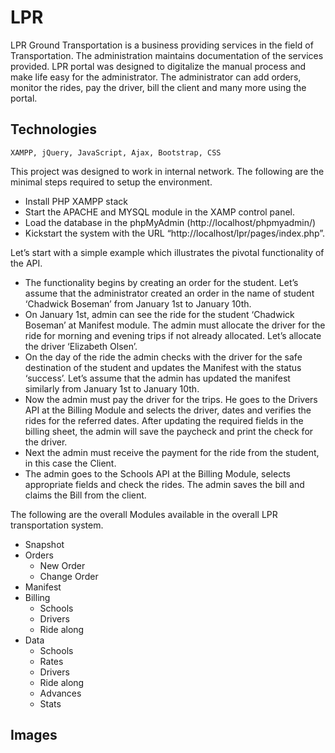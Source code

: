 # LPR
<p>
  LPR Ground Transportation is a business providing services in the field of Transportation. The administration maintains documentation of the services provided.  LPR portal was designed to digitalize the manual process and make life easy for the administrator. The administrator can add orders, monitor the rides, pay the driver, bill the client and many more using the portal. 
  </p>
  
## Technologies  
```
XAMPP, jQuery, JavaScript, Ajax, Bootstrap, CSS
```
  
<p>
This project was designed to work in internal network. The following are the minimal steps required to setup the environment.</p>  
<ul>
  <li>
Install PHP XAMPP stack
 </li><li>
Start the APACHE and MYSQL module in the XAMP control panel.
 </li><li>
Load the database in the phpMyAdmin (http://localhost/phpmyadmin/)
 </li><li>
  Kickstart the system with the URL “http://localhost/lpr/pages/index.php”. </li>
</ul>

<p> Let’s start with a simple example which illustrates the pivotal functionality of the API.  </p>
<ul>
  <li>
The functionality begins by creating an order for the student. Let’s assume that the administrator created an order in the name of student ‘Chadwick Boseman’ from January 1st to January 10th.
</li><li>
On January 1st, admin can see the ride for the student ‘Chadwick Boseman’ at Manifest module. The admin must allocate the driver for the ride for morning and evening trips if not already allocated. Let’s allocate the driver ‘Elizabeth Olsen’. 
</li><li>  
On the day of the ride the admin checks with the driver for the safe destination of the student and updates the Manifest with the status ‘success’. Let’s assume that the admin has updated the manifest similarly from January 1st to January 10th. 
</li><li>  
Now the admin must pay the driver for the trips.  He goes to the Drivers API at the Billing Module and selects the driver, dates and verifies the rides for the referred dates.  After updating the required fields in the billing sheet, the admin will save the paycheck and print the check for the driver.
</li><li> 
Next the admin must receive the payment for the ride from the student, in this case the Client. 
</li><li>  
The admin goes to the Schools API at the Billing Module, selects appropriate fields and check the rides. The admin saves the bill and claims the Bill from the client.
  </li>
</ul>  

<p>The following are the overall Modules available in the overall LPR transportation system.</p>

 - Snapshot
 - Orders
    * New Order
    * Change Order
 - Manifest
 - Billing 
    * Schools
    * Drivers
    * Ride along
 - Data 
    * Schools
    * Rates
    * Drivers
    * Ride along
    * Advances
    * Stats
    
## Images
